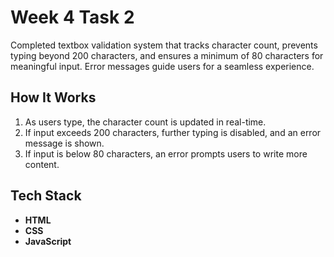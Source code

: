 # Week 4 Task 2
Completed textbox validation system that tracks character count, prevents typing beyond 200 characters, and ensures a minimum of 80 characters for meaningful input. Error messages guide users for a seamless experience.

## How It Works  
1. As users type, the character count is updated in real-time.  
2. If input exceeds 200 characters, further typing is disabled, and an error message is shown.  
3. If input is below 80 characters, an error prompts users to write more content.  

## Tech Stack  
- **HTML**  
- **CSS**  
- **JavaScript**  
